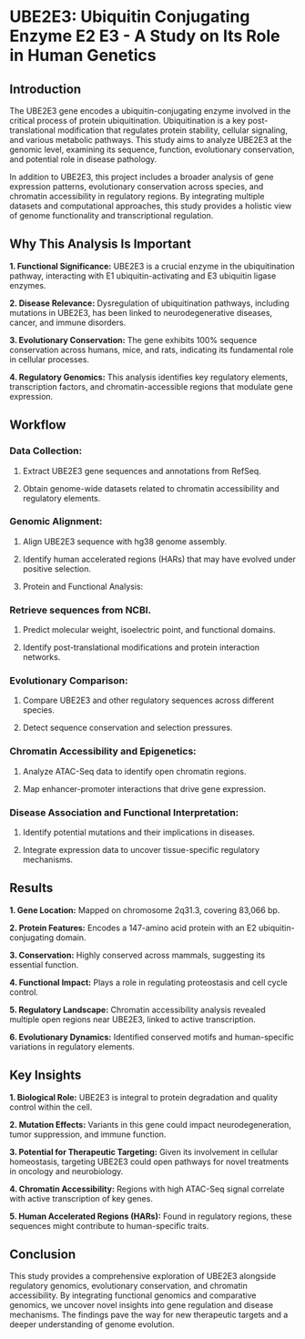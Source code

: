 # UBE2E3: Ubiquitin Conjugating Enzyme E2 E3 - A Study on Its Role in Human Genetics

## Introduction

The UBE2E3 gene encodes a ubiquitin-conjugating enzyme involved in the critical process of protein ubiquitination. Ubiquitination is a key post-translational modification that regulates protein stability, cellular signaling, and various metabolic pathways. This study aims to analyze UBE2E3 at the genomic level, examining its sequence, function, evolutionary conservation, and potential role in disease pathology.

In addition to UBE2E3, this project includes a broader analysis of gene expression patterns, evolutionary conservation across species, and chromatin accessibility in regulatory regions. By integrating multiple datasets and computational approaches, this study provides a holistic view of genome functionality and transcriptional regulation.

## Why This Analysis Is Important

**1. Functional Significance:** UBE2E3 is a crucial enzyme in the ubiquitination pathway, interacting with E1 ubiquitin-activating and E3 ubiquitin ligase enzymes.

**2. Disease Relevance:** Dysregulation of ubiquitination pathways, including mutations in UBE2E3, has been linked to neurodegenerative diseases, cancer, and immune disorders.

**3. Evolutionary Conservation:** The gene exhibits 100% sequence conservation across humans, mice, and rats, indicating its fundamental role in cellular processes.

**4. Regulatory Genomics:** This analysis identifies key regulatory elements, transcription factors, and chromatin-accessible regions that modulate gene expression.

## Workflow

### Data Collection:

1. Extract UBE2E3 gene sequences and annotations from RefSeq.

2. Obtain genome-wide datasets related to chromatin accessibility and regulatory elements.

### Genomic Alignment:

1. Align UBE2E3 sequence with hg38 genome assembly.

2. Identify human accelerated regions (HARs) that may have evolved under positive selection.

3. Protein and Functional Analysis:

### Retrieve sequences from NCBI.

1. Predict molecular weight, isoelectric point, and functional domains.

2. Identify post-translational modifications and protein interaction networks.

### Evolutionary Comparison:

1. Compare UBE2E3 and other regulatory sequences across different species.

2. Detect sequence conservation and selection pressures.

### Chromatin Accessibility and Epigenetics:

1. Analyze ATAC-Seq data to identify open chromatin regions.

2. Map enhancer-promoter interactions that drive gene expression.

### Disease Association and Functional Interpretation:

1. Identify potential mutations and their implications in diseases.

2. Integrate expression data to uncover tissue-specific regulatory mechanisms.

## Results

**1. Gene Location:** Mapped on chromosome 2q31.3, covering 83,066 bp.

**2. Protein Features:** Encodes a 147-amino acid protein with an E2 ubiquitin-conjugating domain.

**3. Conservation:** Highly conserved across mammals, suggesting its essential function.

**4. Functional Impact:** Plays a role in regulating proteostasis and cell cycle control.

**5. Regulatory Landscape:** Chromatin accessibility analysis revealed multiple open regions near UBE2E3, linked to active transcription.

**6. Evolutionary Dynamics:** Identified conserved motifs and human-specific variations in regulatory elements.

## Key Insights

**1. Biological Role:** UBE2E3 is integral to protein degradation and quality control within the cell.

**2. Mutation Effects:** Variants in this gene could impact neurodegeneration, tumor suppression, and immune function.

**3. Potential for Therapeutic Targeting:** Given its involvement in cellular homeostasis, targeting UBE2E3 could open pathways for novel treatments in oncology and neurobiology.

**4. Chromatin Accessibility:** Regions with high ATAC-Seq signal correlate with active transcription of key genes.

**5. Human Accelerated Regions (HARs):** Found in regulatory regions, these sequences might contribute to human-specific traits.

## Conclusion

This study provides a comprehensive exploration of UBE2E3 alongside regulatory genomics, evolutionary conservation, and chromatin accessibility. By integrating functional genomics and comparative genomics, we uncover novel insights into gene regulation and disease mechanisms. The findings pave the way for new therapeutic targets and a deeper understanding of genome evolution.

